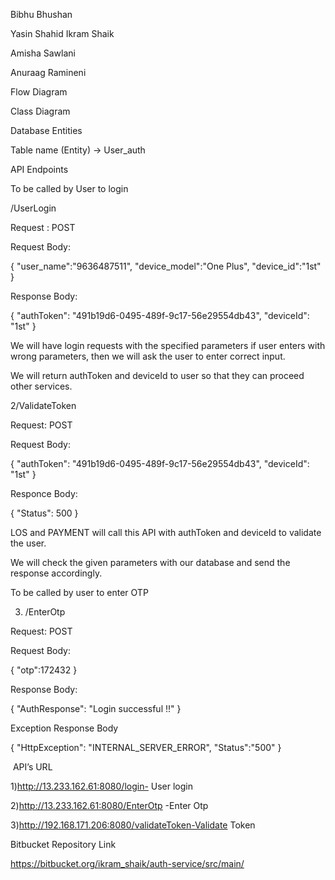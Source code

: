 Bibhu Bhushan

Yasin Shahid Ikram Shaik

Amisha Sawlani

Anuraag Ramineni

Flow Diagram



Class Diagram





Database Entities

Table name (Entity) -> User_auth





API Endpoints

To  be called by User to login  

/UserLogin

Request : POST

Request Body:

{
    "user_name":"9636487511",
    "device_model":"One Plus",
    "device_id":"1st"
}



Response Body:

{
    "authToken": "491b19d6-0495-489f-9c17-56e29554db43",
    "deviceId": "1st"
}



We will have login requests with the specified parameters if user enters with wrong parameters, then we will ask the user to  enter correct input.

We will return authToken and deviceId to user so that they can proceed other services.

 

2/ValidateToken





Request: POST

Request Body:

{
    "authToken": "491b19d6-0495-489f-9c17-56e29554db43",
    "deviceId": "1st"
}

Responce Body:

{
    "Status": 500
}

LOS and PAYMENT will call this API with authToken and deviceId to validate the user.

We will check the given parameters with our database and send the response accordingly.

To be called by user to enter OTP

3. /EnterOtp

Request: POST

Request Body:

{
    "otp":172432
}

Response Body:

{
    "AuthResponse": "Login successful !!"
}



Exception Response Body

{
    "HttpException": "INTERNAL_SERVER_ERROR",
    "Status":"500"
}



 API’s URL

1)http://13.233.162.61:8080/login- User login

2)http://13.233.162.61:8080/EnterOtp -Enter Otp

3)http://192.168.171.206:8080/validateToken-Validate Token



Bitbucket Repository Link

https://bitbucket.org/ikram_shaik/auth-service/src/main/
